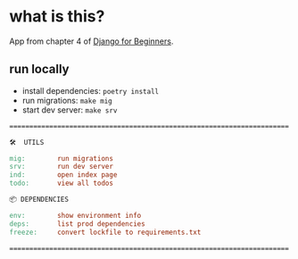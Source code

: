 # what is this?

App from chapter 4 of [Django for Beginners](https://djangoforbeginners.com/).

## run locally

* install dependencies: `poetry install`
* run migrations: `make mig`
* start dev server: `make srv`

```Makefile
======================================================================

🛠  UTILS

mig:        run migrations
srv:        run dev server
ind:        open index page
todo:       view all todos

📦 DEPENDENCIES

env:        show environment info
deps:       list prod dependencies
freeze:     convert lockfile to requirements.txt

======================================================================
```
